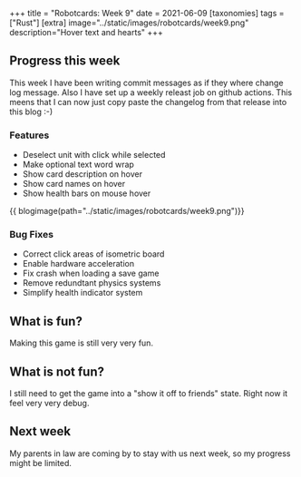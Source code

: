 +++
title = "Robotcards: Week 9"
date = 2021-06-09
[taxonomies]
tags = ["Rust"]
[extra]
image="../static/images/robotcards/week9.png"
description="Hover text and hearts"
+++

## Progress this week

This week I have been writing commit messages as if they where change log message. Also I have set up a weekly releast job on github actions.
This meens that I can now just copy paste the changelog from that release into this blog :-)

### Features

* Deselect unit with click while selected
* Make optional text word wrap
* Show card description on hover
* Show card names on hover
* Show health bars on mouse hover

{{ blogimage(path="../static/images/robotcards/week9.png")}}

### Bug Fixes

* Correct click areas of isometric board
* Enable hardware acceleration
* Fix crash when loading a save game
* Remove redundtant physics systems
* Simplify health indicator system

## What is fun?

Making this game is still very very fun.

## What is not fun?

I still need to get the game into a "show it off to friends" state. Right now it feel very very debug.

## Next week

My parents in law are coming by to stay with us next week, so my progress might be limited.
